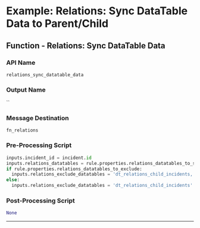 <!--
    DO NOT MANUALLY EDIT THIS FILE
    THIS FILE IS AUTOMATICALLY GENERATED WITH resilient-sdk codegen
    Generated with resilient-sdk v49.1.51
-->

# Example: Relations: Sync DataTable Data to Parent/Child

## Function - Relations: Sync DataTable Data

### API Name
`relations_sync_datatable_data`

### Output Name
``

### Message Destination
`fn_relations`

### Pre-Processing Script
```python
inputs.incident_id = incident.id
inputs.relations_datatables = rule.properties.relations_datatables_to_sync
if rule.properties.relations_datatables_to_exclude:
  inputs.relations_exclude_datatables = 'dt_relations_child_incidents,' + rule.properties.relations_datatables_to_exclude
else:
  inputs.relations_exclude_datatables = 'dt_relations_child_incidents'

```

### Post-Processing Script
```python
None
```

---

